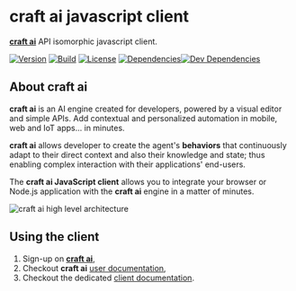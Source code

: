 # **craft ai** javascript client #

[**craft ai**](http://craft.ai) API isomorphic javascript client.

[![Version](https://img.shields.io/npm/v/craft-ai.svg?style=flat-square)](https://npmjs.org/package/craft-ai) [![Build](https://img.shields.io/travis/craft-ai/craft-ai-client-js/master.svg?style=flat-square)](https://travis-ci.org/craft-ai/craft-ai-client-js) [![License](https://img.shields.io/badge/license-BSD--3--Clause-42358A.svg?style=flat-square)](LICENSE) [![Dependencies](https://img.shields.io/david/craft-ai/craft-ai-client-js.svg)](https://david-dm.org/craft-ai/craft-ai-client-js)[![Dev Dependencies](https://img.shields.io/david/dev/craft-ai/craft-ai-client-js.svg)](https://david-dm.org/craft-ai/craft-ai-client-js#info=devDependencies) 

## About **craft ai** ##

**craft ai** is an AI engine created for developers, powered by a visual
editor and simple APIs. Add contextual and personalized automation in mobile,
web and IoT apps… in minutes.

**craft ai** allows developer to create the agent's **behaviors** that
continuously adapt to their direct context and also their knowledge and state;
thus enabling complex interaction with their applications' end-users.

The **craft ai JavaScript client** allows you to integrate your browser or
Node.js application with the **craft ai** engine in a matter of minutes.

![craft ai high level architecture](http://doc.craft.ai/high_level_workflow.png)

## Using the client ##

1. Sign-up on [**craft ai**](https://workbench.craft.ai),
1. Checkout **craft ai** [user documentation](http://doc.craft.ai),
2. Checkout the dedicated [client documentation](API.md).
